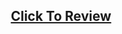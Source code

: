 <h2 align="center"><a href="https://atifsimsek.github.io/Javascript-30-Days-30-Project/04-Array%20Cardio%20Practice%202/index.html">Click To Review</a> </h2>